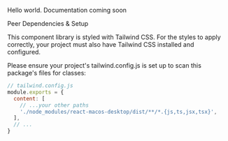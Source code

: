 Hello world. Documentation coming soon

Peer Dependencies & Setup

This component library is styled with Tailwind CSS. For the styles to apply correctly, your project must also have Tailwind CSS installed and configured.

Please ensure your project's tailwind.config.js is set up to scan this package's files for classes:

```Javascript
// tailwind.config.js
module.exports = {
  content: [
    // ...your other paths
    './node_modules/react-macos-desktop/dist/**/*.{js,ts,jsx,tsx}',
  ],
  // ...
}
```
